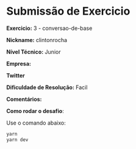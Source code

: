 # Submissão de Exercicio

**Exercicio:** 3 - conversao-de-base

**Nickname:** clintonrocha

**Nível Técnico:** Junior

**Empresa:** 

**Twitter**

**Dificuldade de Resolução:** Facil

**Comentários:** 

**Como rodar o desafio**: 

Use o comando abaixo: 
```bash
yarn
yarn dev 
```